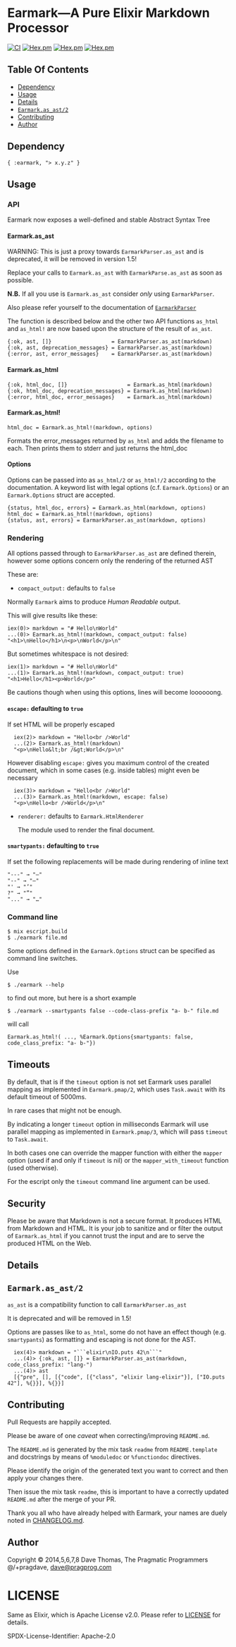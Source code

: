 <!--
   DO NOT EDIT THIS FILE
   =====================

   It is created from README.template and several docstrings by means of the mix task `readme`
-->

# Earmark—A Pure Elixir Markdown Processor

[![CI](https://github.com/pragdave/earmark/workflows/CI/badge.svg)](https://github.com/pragdave/earmark/workflows/CI/badge.svg)
[![Hex.pm](https://img.shields.io/hexpm/v/earmark.svg)](https://hex.pm/packages/earmark)
[![Hex.pm](https://img.shields.io/hexpm/dw/earmark.svg)](https://hex.pm/packages/earmark)
[![Hex.pm](https://img.shields.io/hexpm/dt/earmark.svg)](https://hex.pm/packages/earmark)


## Table Of Contents

<!-- BEGIN generated TOC -->
* [Dependency](#dependency)
* [Usage](#usage)
* [Details](#details)
* [`Earmark.as_ast/2`](#earmarkas_ast2)
* [Contributing](#contributing)
* [Author](#author)
<!-- END generated TOC -->

## Dependency

    { :earmark, "> x.y.z" }

## Usage

<!-- BEGIN inserted moduledoc Earmark -->

### API

Earmark now exposes a well-defined and stable Abstract Syntax Tree

#### Earmark.as_ast


WARNING: This is just a proxy towards `EarmarkParser.as_ast` and is deprecated, it will be removed in version 1.5!

Replace your calls to `Earmark.as_ast` with `EarmarkParse.as_ast` as soon as possible.

**N.B.** If all you use is `Earmark.as_ast` consider _only_ using `EarmarkParser`.

Also please refer yourself to the documentation of [`EarmarkParser`](https://hexdocs.pm/earmark_parser/EarmarkParser.html)


The function is described below and the other two API functions `as_html` and `as_html!` are now based upon
the structure of the result of `as_ast`.

    {:ok, ast, []}                   = EarmarkParser.as_ast(markdown)
    {:ok, ast, deprecation_messages} = EarmarkParser.as_ast(markdown)
    {:error, ast, error_messages}    = EarmarkParser.as_ast(markdown)

#### Earmark.as_html

    {:ok, html_doc, []}                   = Earmark.as_html(markdown)
    {:ok, html_doc, deprecation_messages} = Earmark.as_html(markdown)
    {:error, html_doc, error_messages}    = Earmark.as_html(markdown)

#### Earmark.as_html!

    html_doc = Earmark.as_html!(markdown, options)

Formats the error_messages returned by `as_html` and adds the filename to each.
Then prints them to stderr and just returns the html_doc

#### Options

Options can be passed into as `as_html/2` or `as_html!/2` according to the documentation.
A keyword list with legal options (c.f. `Earmark.Options`) or an `Earmark.Options` struct are accepted.

    {status, html_doc, errors} = Earmark.as_html(markdown, options)
    html_doc = Earmark.as_html!(markdown, options)
    {status, ast, errors} = EarmarkParser.as_ast(markdown, options)

### Rendering

All options passed through to `EarmarkParser.as_ast` are defined therein, however some options concern only
the rendering of the returned AST

These are:

* `compact_output:` defaults to `false`

Normally `Earmark` aims to produce _Human Readable_ output.

This will give results like these:

    iex(0)> markdown = "# Hello\nWorld"
    ...(0)> Earmark.as_html!(markdown, compact_output: false)
    "<h1>\nHello</h1>\n<p>\nWorld</p>\n"


But sometimes whitespace is not desired:

    iex(1)> markdown = "# Hello\nWorld"
    ...(1)> Earmark.as_html!(markdown, compact_output: true)
    "<h1>Hello</h1><p>World</p>"

Be cautions though when using this options, lines will become loooooong.


#### `escape:` defaulting to `true`

If set HTML will be properly escaped

      iex(2)> markdown = "Hello<br />World"
      ...(2)> Earmark.as_html!(markdown)
      "<p>\nHello&lt;br /&gt;World</p>\n"

However disabling `escape:` gives you maximum control of the created document, which in some
cases (e.g. inside tables) might even be necessary

      iex(3)> markdown = "Hello<br />World"
      ...(3)> Earmark.as_html!(markdown, escape: false)
      "<p>\nHello<br />World</p>\n"

* `renderer:` defaults to `Earmark.HtmlRenderer`

  The module used to render the final document.

#### `smartypants:` defaulting to `true`

If set the following replacements will be made during rendering of inline text

    "---" → "—"
    "--" → "–"
    "' → "’"
    ?" → "”"
    "..." → "…"

### Command line

    $ mix escript.build
    $ ./earmark file.md

Some options defined in the `Earmark.Options` struct can be specified as command line switches.

Use

    $ ./earmark --help

to find out more, but here is a short example

    $ ./earmark --smartypants false --code-class-prefix "a- b-" file.md

will call

    Earmark.as_html!( ..., %Earmark.Options{smartypants: false, code_class_prefix: "a- b-"})

## Timeouts

By default, that is if the `timeout` option is not set Earmark uses parallel mapping as implemented in `Earmark.pmap/2`,
which uses `Task.await` with its default timeout of 5000ms.

In rare cases that might not be enough.

By indicating a longer `timeout` option in milliseconds Earmark will use parallel mapping as implemented in `Earmark.pmap/3`,
which will pass `timeout` to `Task.await`.

In both cases one can override the mapper function with either the `mapper` option (used if and only if `timeout` is nil) or the
`mapper_with_timeout` function (used otherwise).

For the escript only the `timeout` command line argument can be used.

## Security

Please be aware that Markdown is not a secure format. It produces
HTML from Markdown and HTML. It is your job to sanitize and or
filter the output of `Earmark.as_html` if you cannot trust the input
and are to serve the produced HTML on the Web.

<!-- END inserted moduledoc Earmark -->

## Details

## `Earmark.as_ast/2`

<!-- BEGIN inserted functiondoc Earmark.as_ast/2 -->
`as_ast` is a compatibility function to call `EarmarkParser.as_ast`

It is deprecated and will be removed in 1.5!

Options are passes like to `as_html`, some do not have an effect though (e.g. `smartypants`) as formatting and escaping is not done
for the AST.

      iex(4)> markdown = "```elixir\nIO.puts 42\n```"
      ...(4)> {:ok, ast, []} = EarmarkParser.as_ast(markdown, code_class_prefix: "lang-")
      ...(4)> ast
      [{"pre", [], [{"code", [{"class", "elixir lang-elixir"}], ["IO.puts 42"], %{}}], %{}}]


<!-- END inserted functiondoc Earmark.as_ast/2 -->



## Contributing

Pull Requests are happily accepted.

Please be aware of one _caveat_ when correcting/improving `README.md`.

The `README.md` is generated by the mix task `readme` from `README.template` and
docstrings by means of `%moduledoc` or `%functiondoc` directives.

Please identify the origin of the generated text you want to correct and then
apply your changes there.

Then issue the mix task `readme`, this is important to have a correctly updated `README.md` after the merge of
your PR.

Thank you all who have already helped with Earmark, your names are duely noted in [CHANGELOG.md](CHANGELOG.md).

## Author

Copyright © 2014,5,6,7,8 Dave Thomas, The Pragmatic Programmers
@/+pragdave,  dave@pragprog.com

# LICENSE

Same as Elixir, which is Apache License v2.0. Please refer to [LICENSE](LICENSE) for details.

SPDX-License-Identifier: Apache-2.0
